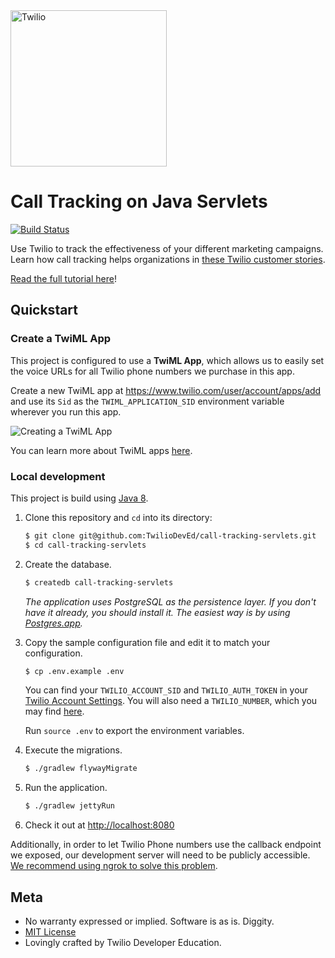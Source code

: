<a href="https://www.twilio.com">
  <img src="https://static0.twilio.com/marketing/bundles/marketing/img/logos/wordmark-red.svg" alt="Twilio" width="250" />
</a>

# Call Tracking on Java Servlets

[![Build Status](https://travis-ci.org/TwilioDevEd/call-tracking-servlets.svg)](https://travis-ci.org/TwilioDevEd/call-tracking-servlets)

Use Twilio to track the effectiveness of your different marketing campaigns.
Learn how call tracking helps organizations in [these Twilio customer
stories](https://www.twilio.com/use-cases/call-tracking).

[Read the full tutorial here](https://www.twilio.com/docs/tutorials/walkthrough/call-tracking/java/servlets)!

## Quickstart

### Create a TwiML App

This project is configured to use a **TwiML App**, which allows us to easily set
the voice URLs for all Twilio phone numbers we purchase in this app.

Create a new TwiML app at https://www.twilio.com/user/account/apps/add and use
its `Sid` as the `TWIML_APPLICATION_SID` environment variable wherever you run
this app.

![Creating a TwiML App](http://howtodocs.s3.amazonaws.com/call-tracking-twiml-app.gif)

You can learn more about TwiML apps [here](https://www.twilio.com/help/faq/twilio-client/how-do-i-create-a-twiml-app).

### Local development

This project is build using [Java 8](http://www.oracle.com/technetwork/java/javase/overview/java8-2100321.html).

1. Clone this repository and `cd` into its directory:

   ```bash
   $ git clone git@github.com:TwilioDevEd/call-tracking-servlets.git
   $ cd call-tracking-servlets
   ```

1. Create the database.

   ```bash
   $ createdb call-tracking-servlets
   ```

   _The application uses PostgreSQL as the persistence layer. If you
   don't have it already, you should install it. The easiest way is by
   using [Postgres.app](http://postgresapp.com/)._

1. Copy the sample configuration file and edit it to match your configuration.

   ```bash
   $ cp .env.example .env
   ```

   You can find your `TWILIO_ACCOUNT_SID` and `TWILIO_AUTH_TOKEN` in your
   [Twilio Account Settings](https://www.twilio.com/user/account/settings).
   You will also need a `TWILIO_NUMBER`, which you may find [here](https://www.twilio.com/user/account/phone-numbers/incoming).

   Run `source .env` to export the environment variables.

1. Execute the migrations.

   ```bash
   $ ./gradlew flywayMigrate
   ```

1. Run the application.

   ```bash
   $ ./gradlew jettyRun
   ```

1. Check it out at [http://localhost:8080](http://localhost:8080)

Additionally, in order to let Twilio Phone numbers use the callback endpoint we
exposed, our development server will need to be publicly accessible.
[We recommend using ngrok to solve this problem](https://www.twilio.com/blog/2015/09/6-awesome-reasons-to-use-ngrok-when-testing-webhooks.html).

## Meta

* No warranty expressed or implied. Software is as is. Diggity.
* [MIT License](http://www.opensource.org/licenses/mit-license.html)
* Lovingly crafted by Twilio Developer Education.
